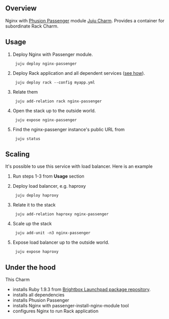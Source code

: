 ## Overview

Nginx with [Phusion Passenger](https://www.phusionpassenger.com/) module [Juju Charm](http://jujucharms.com/). Provides a container for subordinate Rack Charm.

## Usage

1. Deploy Nginx with Passenger module.

        juju deploy nginx-passenger

2. Deploy Rack application and all dependent services ([see how](http://example.com)).

        juju deploy rack --config myapp.yml

3. Relate them

        juju add-relation rack nginx-passenger

4. Open the stack up to the outside world.

        juju expose nginx-passenger

5. Find the nginx-passenger instance's public URL from

        juju status

## Scaling

It's possible to use this service with load balancer. Here is an example

1. Run steps 1-3 from **Usage** section

2. Deploy load balancer, e.g. haproxy

        juju deploy haproxy

3. Relate it to the stack

        juju add-relation haproxy nginx-passenger

4. Scale up the stack

        juju add-unit -n3 nginx-passenger

5. Expose load balancer up to the outside world.

        juju expose haproxy

## Under the hood

This Charm
- installs Ruby 1.9.3 from [Brightbox Launchpad package repository](https://launchpad.net/~brightbox/+archive/ruby-ng).
- installs all dependencies
- installs Phusion Passenger
- installs Nginx with passenger-install-nginx-module tool
- configures Nginx to run Rack application
